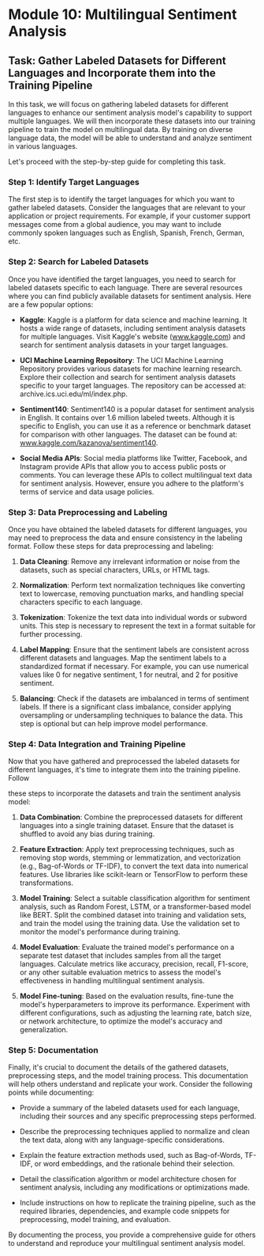 # Module 10: Multilingual Sentiment Analysis

## Task: Gather Labeled Datasets for Different Languages and Incorporate them into the Training Pipeline

In this task, we will focus on gathering labeled datasets for different languages to enhance our sentiment analysis model's capability to support multiple languages. We will then incorporate these datasets into our training pipeline to train the model on multilingual data. By training on diverse language data, the model will be able to understand and analyze sentiment in various languages.

Let's proceed with the step-by-step guide for completing this task.

### Step 1: Identify Target Languages

The first step is to identify the target languages for which you want to gather labeled datasets. Consider the languages that are relevant to your application or project requirements. For example, if your customer support messages come from a global audience, you may want to include commonly spoken languages such as English, Spanish, French, German, etc.

### Step 2: Search for Labeled Datasets

Once you have identified the target languages, you need to search for labeled datasets specific to each language. There are several resources where you can find publicly available datasets for sentiment analysis. Here are a few popular options:

- **Kaggle**: Kaggle is a platform for data science and machine learning. It hosts a wide range of datasets, including sentiment analysis datasets for multiple languages. Visit Kaggle's website (www.kaggle.com) and search for sentiment analysis datasets in your target languages.

- **UCI Machine Learning Repository**: The UCI Machine Learning Repository provides various datasets for machine learning research. Explore their collection and search for sentiment analysis datasets specific to your target languages. The repository can be accessed at: archive.ics.uci.edu/ml/index.php.

- **Sentiment140**: Sentiment140 is a popular dataset for sentiment analysis in English. It contains over 1.6 million labeled tweets. Although it is specific to English, you can use it as a reference or benchmark dataset for comparison with other languages. The dataset can be found at: www.kaggle.com/kazanova/sentiment140.

- **Social Media APIs**: Social media platforms like Twitter, Facebook, and Instagram provide APIs that allow you to access public posts or comments. You can leverage these APIs to collect multilingual text data for sentiment analysis. However, ensure you adhere to the platform's terms of service and data usage policies.

### Step 3: Data Preprocessing and Labeling

Once you have obtained the labeled datasets for different languages, you may need to preprocess the data and ensure consistency in the labeling format. Follow these steps for data preprocessing and labeling:

1. **Data Cleaning**: Remove any irrelevant information or noise from the datasets, such as special characters, URLs, or HTML tags.

2. **Normalization**: Perform text normalization techniques like converting text to lowercase, removing punctuation marks, and handling special characters specific to each language.

3. **Tokenization**: Tokenize the text data into individual words or subword units. This step is necessary to represent the text in a format suitable for further processing.

4. **Label Mapping**: Ensure that the sentiment labels are consistent across different datasets and languages. Map the sentiment labels to a standardized format if necessary. For example, you can use numerical values like 0 for negative sentiment, 1 for neutral, and 2 for positive sentiment.

5. **Balancing**: Check if the datasets are imbalanced in terms of sentiment labels. If there is a significant class imbalance, consider applying oversampling or undersampling techniques to balance the data. This step is optional but can help improve model performance.

### Step 4: Data Integration and Training Pipeline

Now that you have gathered and preprocessed the labeled datasets for different languages, it's time to integrate them into the training pipeline. Follow

 these steps to incorporate the datasets and train the sentiment analysis model:

1. **Data Combination**: Combine the preprocessed datasets for different languages into a single training dataset. Ensure that the dataset is shuffled to avoid any bias during training.

2. **Feature Extraction**: Apply text preprocessing techniques, such as removing stop words, stemming or lemmatization, and vectorization (e.g., Bag-of-Words or TF-IDF), to convert the text data into numerical features. Use libraries like scikit-learn or TensorFlow to perform these transformations.

3. **Model Training**: Select a suitable classification algorithm for sentiment analysis, such as Random Forest, LSTM, or a transformer-based model like BERT. Split the combined dataset into training and validation sets, and train the model using the training data. Use the validation set to monitor the model's performance during training.

4. **Model Evaluation**: Evaluate the trained model's performance on a separate test dataset that includes samples from all the target languages. Calculate metrics like accuracy, precision, recall, F1-score, or any other suitable evaluation metrics to assess the model's effectiveness in handling multilingual sentiment analysis.

5. **Model Fine-tuning**: Based on the evaluation results, fine-tune the model's hyperparameters to improve its performance. Experiment with different configurations, such as adjusting the learning rate, batch size, or network architecture, to optimize the model's accuracy and generalization.

### Step 5: Documentation

Finally, it's crucial to document the details of the gathered datasets, preprocessing steps, and the model training process. This documentation will help others understand and replicate your work. Consider the following points while documenting:

- Provide a summary of the labeled datasets used for each language, including their sources and any specific preprocessing steps performed.

- Describe the preprocessing techniques applied to normalize and clean the text data, along with any language-specific considerations.

- Explain the feature extraction methods used, such as Bag-of-Words, TF-IDF, or word embeddings, and the rationale behind their selection.

- Detail the classification algorithm or model architecture chosen for sentiment analysis, including any modifications or optimizations made.

- Include instructions on how to replicate the training pipeline, such as the required libraries, dependencies, and example code snippets for preprocessing, model training, and evaluation.

By documenting the process, you provide a comprehensive guide for others to understand and reproduce your multilingual sentiment analysis model.

